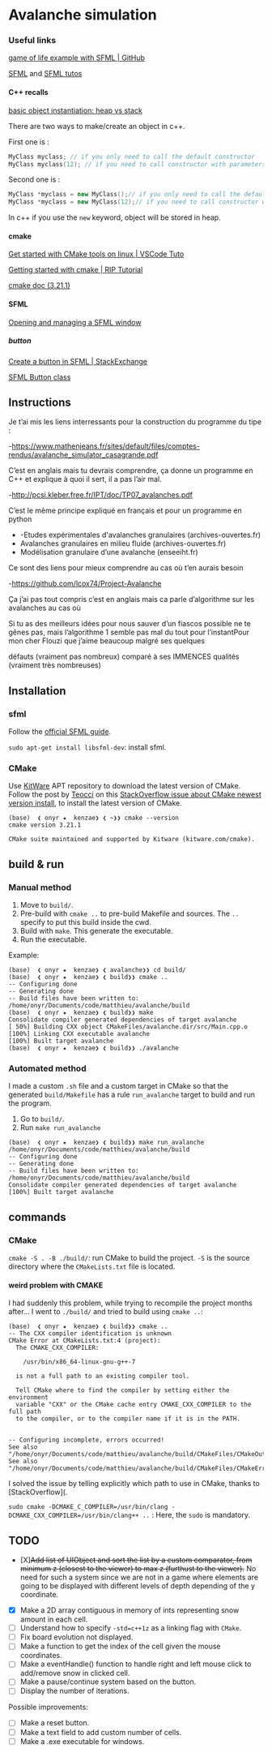 # Avalanche simulation

### Useful links

[game of life example with SFML | GitHub](https://github.com/brainstew927/game-of-life/blob/master/src/gameLogic.cpp)

[SFML](https://www.sfml-dev.org/index.php) and [SFML tutos](https://www.sfml-dev.org/tutorials/2.5/)

#### C++ recalls

[basic object instantiation: heap vs stack](https://stackoverflow.com/questions/677632/different-methods-for-instantiating-an-object-in-c)

There are two ways to make/create an object in c++.

First one is :

```cpp
MyClass myclass; // if you only need to call the default constructor  
MyClass myclass(12); // if you need to call constructor with parameters*
```

Second one is :

```cpp
MyClass *myclass = new MyClass();// if you only need to call the default constructor
MyClass *myclass = new MyClass(12);// if you need to call constructor with parameters
```

In c++ if you use the `new` keyword, object will be stored in heap.

#### cmake

[Get started with CMake tools on linux | VSCode Tuto](https://code.visualstudio.com/docs/cpp/CMake-linux)

[Getting started with cmake | RIP Tutorial](https://riptutorial.com/cmake)

[cmake doc (3.21.1)](https://cmake.org/cmake/help/latest/manual/cmake.1.html)

#### SFML

[Opening and managing a SFML window](https://www.sfml-dev.org/tutorials/2.5/window-window.php)

##### button

[Create a button in SFML | StackExchange](https://gamedev.stackexchange.com/questions/142308/how-to-create-a-button-in-sfml?newreg=7f438ea1e8194a20aa72034854efa888)

[SFML Button class](https://termspar.wordpress.com/2019/04/11/c-sfml-textbox-and-button-classes/)

## Instructions

Je t’ai mis les
liens interressants pour la construction du programme du tipe :

-https://www.mathenjeans.fr/sites/default/files/comptes-rendus/avalanche_simulator_casagrande.pdf

C’est en
anglais mais tu devrais comprendre, ça donne un programme en C++ et
explique à quoi il sert, il a pas l’air mal.

-http://pcsi.kleber.free.fr/IPT/doc/TP07_avalanches.pdf

C’est le même
principe expliqué  en français et pour un programme en python

* -Etudes
  expérimentales d'avalanches granulaires (archives-ouvertes.fr)
* Avalanches
  granulaires en milieu fluide (archives-ouvertes.fr)
* Modélisation
  granulaire d’une avalanche (enseeiht.fr)

Ce sont des
liens pour mieux comprendre au cas où t’en aurais besoin

-https://github.com/lcox74/Project-Avalanche

Ça j’ai pas
tout compris c’est en anglais mais ca  parle d’algorithme sur les
avalanches au cas où

Si tu as des
meilleurs idées pour nous sauver d’un fiascos possible ne te gênes
pas, mais l’algorithme 1 semble pas mal du tout pour l’instantPour mon cher Flouzi que j’aime beaucoup malgré ses quelques

défauts (vraiment pas nombreux) comparé à ses IMMENCES qualités
(vraiment très nombreuses)

## Installation

### sfml

Follow the [official SFML guide](https://www.sfml-dev.org/tutorials/2.5/start-linux.php).

`sudo apt-get install libsfml-dev`: install sfml.

### CMake

Use [KitWare](https://apt.kitware.com/) APT repository to download the latest version of CMake. Follow the post by [Teocci](https://askubuntu.com/users/454224/teocci) on this [StackOverflow issue about CMake newest version install](https://askubuntu.com/questions/355565/how-do-i-install-the-latest-version-of-cmake-from-the-command-line), to install the latest version of CMake.

```shell
(base)  ❮ onyr ★  kenzae❯ ❮ ~❯❯ cmake --version
cmake version 3.21.1

CMake suite maintained and supported by Kitware (kitware.com/cmake).
```

## build & run

### Manual method

1. Move to `build/`.
2. Pre-build with `cmake ..` to pre-build Makefile and sources. The `..` specify to put this build inside the cwd.
3. Build with `make`. This generate the executable.
4. Run the executable.

Example:

```shell
(base)  ❮ onyr ★  kenzae❯ ❮ avalanche❯❯ cd build/
(base)  ❮ onyr ★  kenzae❯ ❮ build❯❯ cmake ..
-- Configuring done
-- Generating done
-- Build files have been written to: /home/onyr/Documents/code/matthieu/avalanche/build
(base)  ❮ onyr ★  kenzae❯ ❮ build❯❯ make
Consolidate compiler generated dependencies of target avalanche
[ 50%] Building CXX object CMakeFiles/avalanche.dir/src/Main.cpp.o
[100%] Linking CXX executable avalanche
[100%] Built target avalanche
(base)  ❮ onyr ★  kenzae❯ ❮ build❯❯ ./avalanche 
```

### Automated method

I made a custom `.sh` file and a custom target in CMake so that the generated `build/Makefile` has a rule `run_avalanche` target to build and run the program.

1. Go to `build/`.
2. Run `make run_avalanche`

```shell
(base)  ❮ onyr ★  kenzae❯ ❮ build❯❯ make run_avalanche
/home/onyr/Documents/code/matthieu/avalanche/build
-- Configuring done
-- Generating done
-- Build files have been written to: /home/onyr/Documents/code/matthieu/avalanche/build
Consolidate compiler generated dependencies of target avalanche
[100%] Built target avalanche
```

## commands

### CMake

`cmake -S . -B ./build/`: run CMake to build the project. `-S` is the source directory where the `CMakeLists.txt` file is located.

#### weird problem with CMAKE

I had suddenly this problem, while trying to recompile the project months after... I went to `./build/` and tried to build using `cmake ..`:

```shell
(base)  ❮ onyr ★  kenzae❯ ❮ build❯❯ cmake ..
-- The CXX compiler identification is unknown
CMake Error at CMakeLists.txt:4 (project):
  The CMAKE_CXX_COMPILER:

    /usr/bin/x86_64-linux-gnu-g++-7

  is not a full path to an existing compiler tool.

  Tell CMake where to find the compiler by setting either the environment
  variable "CXX" or the CMake cache entry CMAKE_CXX_COMPILER to the full path
  to the compiler, or to the compiler name if it is in the PATH.


-- Configuring incomplete, errors occurred!
See also "/home/onyr/Documents/code/matthieu/avalanche/build/CMakeFiles/CMakeOutput.log".
See also "/home/onyr/Documents/code/matthieu/avalanche/build/CMakeFiles/CMakeError.log".
```

I solved the issue by telling explicitly which path to use in CMake, thanks to [StackOverflow](.

`sudo cmake -DCMAKE_C_COMPILER=/usr/bin/clang -DCMAKE_CXX_COMPILER=/usr/bin/clang++ ..` : Here, the `sudo` is mandatory.


## TODO

* [X]~~Add list of UIObject and sort the list by a custom comparator, from minimum z (closest to the viewer) to max z (furthust to the viewer).~~ No need for such a system since we are not in a game where elements are going to be displayed with different levels of depth depending of the y coordinate.
* [X] Make a 2D array contiguous in memory of ints representing snow amount in each cell.
* [ ] Understand how to specify `-std=c++1z` as a linking flag with `CMake`.
* [ ] Fix board evolution not displayed.
* [ ] Make a function to get the index of the cell given the mouse coordinates.
* [ ] Make a eventHandle() function to handle right and left mouse click to add/remove snow in clicked cell.
* [ ] Make a pause/continue system based on the button.
* [ ] Display the number of iterations.

Possible improvements:

* [ ] Make a reset button.
* [ ] Make a text field to add custom number of cells.
* [ ] Make a .exe executable for windows.
